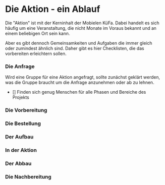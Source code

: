 # Die Aktion - ein Ablauf

Die "Aktion" ist mit der Kerninhalt der Mobielen KüFa. Dabei handelt es sich häufig um eine Veranstaltung, die nicht Monate im Voraus bekannt und an einem beliebigen Ort sein kann.

Aber es gibt dennoch Gemeinsamkeiten und Aufgaben die immer gleich oder zumindest ähnlich sind. Daher gibt es hier Checklisten, die das vorbereiten erleichtern sollen.

### Die Anfrage

Wird eine Gruppe für eine Aktion angefragt, sollte zunächst geklärt werden, was die Gruppe braucht um die Anfrage anzunehmen oder ab zu lehnen.

- [] Finden sich genug Menschen für alle Phasen und Bereiche des Projekts

### Die Vorbereitung

### Die Bestellung

### Der Aufbau

### In der Aktion

### Der Abbau

### Die Nachbereitung




